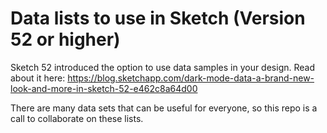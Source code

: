 
Data lists to use in Sketch (Version 52 or higher)
=======
Sketch 52 introduced the option to use data samples in your design.
Read about it here:
https://blog.sketchapp.com/dark-mode-data-a-brand-new-look-and-more-in-sketch-52-e462c8a64d00

There are many data sets that can be useful for everyone, so this repo is a call to collaborate on these lists.
